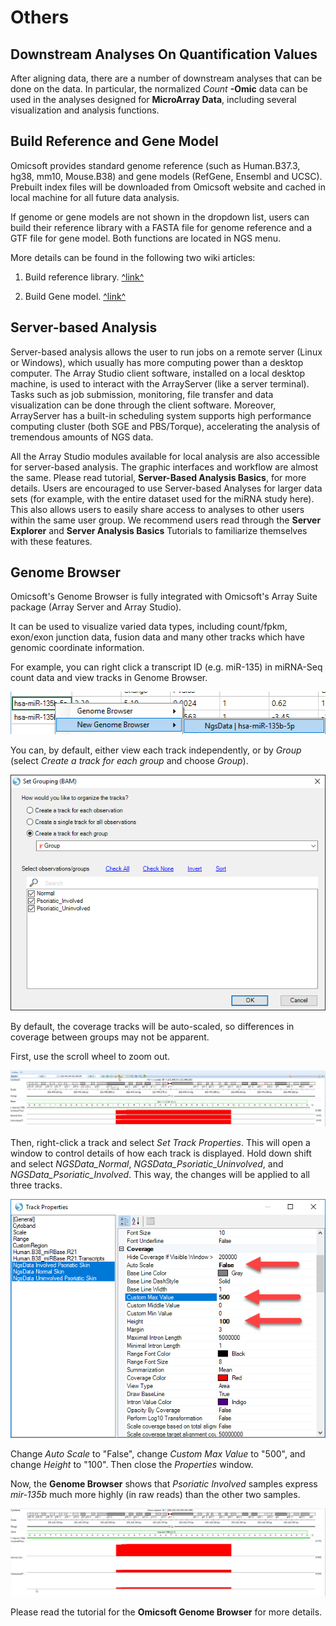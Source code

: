 # Others

## Downstream Analyses On Quantification Values

After aligning data, there are a number of downstream analyses that can be done on the data.
In particular, the normalized *Count* **-Omic** data can be used in the analyses designed for **MicroArray Data**,
including several visualization and analysis functions.

## Build Reference and Gene Model

Omicsoft provides standard genome reference (such as Human.B37.3, hg38, mm10, Mouse.B38) and gene models (RefGene, Ensembl and UCSC).
Prebuilt index files will be downloaded from Omicsoft website and cached in local machine for all future data analysis.

If genome or gene models are not shown in the dropdown list, users can build their reference library with a FASTA file for genome reference and a GTF file for gene model.
Both functions are located in NGS menu.

More details can be found in the following two wiki articles:

1. Build reference library. [^link^](http://www.arrayserver.com/wiki/index.php?title=Ngs_BuildReferenceLibrary.pdf )

2. Build Gene model. [^link^](http://www.arrayserver.com/wiki/index.php?title=Ngs_BuildGeneModel.pdf )

## Server-based Analysis

Server-based analysis allows the user to run jobs on a remote server (Linux or Windows), which usually has more computing power than a desktop computer. The Array Studio client software, installed on a local desktop machine, is used to interact with the ArrayServer (like a server terminal). Tasks such as job submission, monitoring, file transfer and data visualization can be done through the client software. Moreover, ArrayServer has a built-in scheduling system supports high performance computing cluster (both SGE and PBS/Torque), accelerating the analysis of tremendous amounts of NGS data.

All the Array Studio modules available for local analysis are also accessible for server-based analysis. The graphic interfaces and workflow are almost the same. Please read tutorial, **Server-Based Analysis Basics**, for more details. Users are encouraged to use Server-based Analyses for larger data sets (for example, with the entire dataset used for the miRNA study here). This also allows users to easily share access to analyses to other users within the same user group. We recommend users read through the **Server Explorer** and **Server Analysis Basics** Tutorials to familiarize themselves with these features.

## Genome Browser

Omicsoft's Genome Browser is fully integrated with Omicsoft's Array Suite package (Array Server and Array Studio).

It can be used to visualize varied data types, including count/fpkm, exon/exon junction data, fusion data and many other tracks which have genomic coordinate information.

For example, you can right click a transcript ID (e.g. miR-135) in miRNA-Seq count data and view tracks in Genome Browser.

![New_GenomeBrowser_Menu2](images/New_GenomeBrowser_Menu2.png)

You can, by default, either view each track independently, or by *Group* (select *Create a track for each group* and choose *Group*).

![New_GenomeBrowser_Window](images/New_GenomeBrowser_Window.png)

By default, the coverage tracks will be auto-scaled, so differences in coverage between groups may not be apparent.

First, use the scroll wheel to zoom out.

![mir_135_genome](images/mir_135_genome.png)

Then, right-click a track and select *Set Track Properties*. This will open a window to control details of how each track is displayed.
Hold down shift and select *NGSData_Normal*, *NGSData_Psoriatic_Uninvolved*, and *NGSData_Psoriatic_Involved*.
This way, the changes will be applied to all three tracks.

![custom_track](images/custom_track.png)

Change *Auto Scale* to "False", change *Custom Max Value* to "500", and change *Height* to "100". Then close the *Properties* window.

Now, the **Genome Browser** shows that *Psoriatic Involved* samples express *mir-135b* much more highly (in raw reads) than the other two samples.

![mir_135_genome_custom](images/mir_135_genome_custom.png)

Please read the tutorial for the **Omicsoft Genome Browser** for more details.
